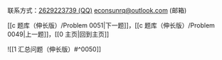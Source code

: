 联系方式：<a href="https://qm.qq.com/q/iA1sKuakak">2629223739 (QQ)</a> <a href="mailto:econsunrq@outlook.com">econsunrq@outlook.com (邮箱)</a>

[[c 题库（伸长版）/Problem 0051|下一题]]，[[c 题库（伸长版）/Problem 0049|上一题]]，[[0 主页|回到主页]]

![[1 汇总问题（伸长版）#^0050]]